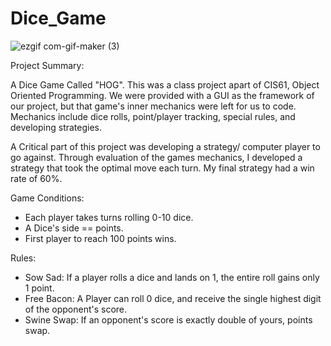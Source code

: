 # Dice_Game

![ezgif com-gif-maker (3)](https://user-images.githubusercontent.com/106642545/181392890-b1220645-f2af-4c76-97bb-afae370fac01.gif)


Project Summary: 

A Dice Game Called "HOG". This was a class project apart of CIS61, Object Oriented Programming.
We were provided with a GUI as the framework of our project, but that game's inner mechanics were left for us to code.
Mechanics include dice rolls, point/player tracking, special rules, and developing strategies.

A Critical part of this project was developing a strategy/ computer player to go against. Through evaluation of the games mechanics, 
I developed a strategy that took the optimal move each turn. My final strategy had a win rate of 60%.


Game Conditions:
- Each player takes turns rolling 0-10 dice.
- A Dice's side == points.
- First player to reach 100 points wins.

Rules:
- Sow Sad: If a player rolls a dice and lands on 1, the entire roll gains only 1 point.
- Free Bacon: A Player can roll 0 dice, and receive the single highest digit of the opponent's score.
- Swine Swap: If an opponent's score is exactly double of yours, points swap.







